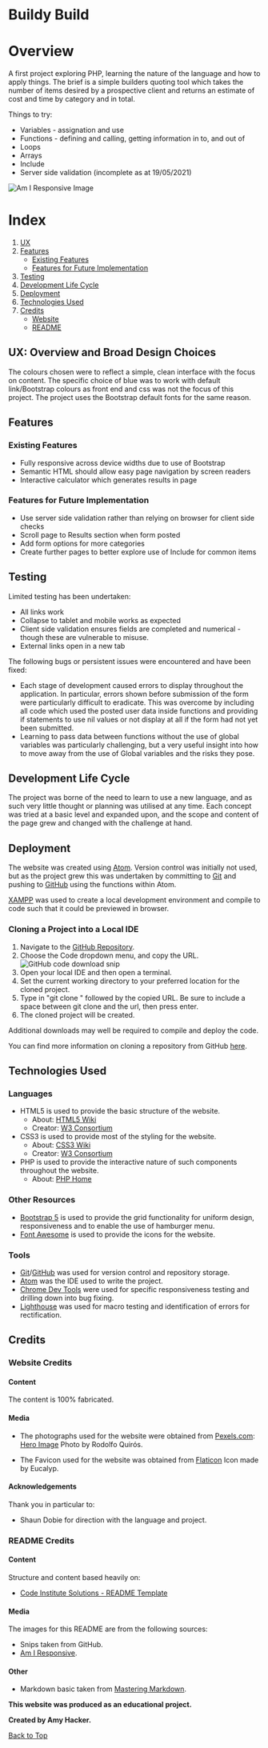 # **Buildy Build**

# Overview
A first project exploring PHP, learning the nature of the language and how to apply things.  The brief is a simple builders quoting tool which takes the number of items desired by a prospective client and returns an estimate of cost and time by category and in total.

Things to try:
* Variables - assignation and use
* Functions - defining and calling, getting information in to, and out of
* Loops
* Arrays
* Include
* Server side validation (incomplete as at 19/05/2021)

![Am I Responsive Image](assets/readme-images/am-i-responsive.png)

# Index
1. [UX](#ux)
1. [Features](#features)
    * [Existing Features](#existing-features)
    * [Features for Future Implementation](#features-for-future-implementation)
1. [Testing](#testing)
1. [Development Life Cycle](#development-life-cycle)
1. [Deployment](#deployment)
1. [Technologies Used](#technologies-used)
1. [Credits](#credits)
    * [Website](#website-credits)
    * [README](#readme-credits)

## UX: Overview and Broad Design Choices
The colours chosen were to reflect a simple, clean interface with the focus on content.  The specific choice of blue was to work with default link/Bootstrap colours as front end and css was not the focus of this project.  The project uses the Bootstrap default fonts for the same reason.

## Features

### **Existing Features**
* Fully responsive across device widths due to use of Bootstrap
* Semantic HTML should allow easy page navigation by screen readers
* Interactive calculator which generates results in page

### **Features for Future Implementation**
* Use server side validation rather than relying on browser for client side checks
* Scroll page to Results section when form posted
* Add form options for more categories
* Create further pages to better explore use of Include for common items

## Testing
Limited testing has been undertaken:
* All links work
* Collapse to tablet and mobile works as expected
* Client side validation ensures fields are completed and numerical - though these are vulnerable to misuse.
* External links open in a new tab

The following bugs or persistent issues were encountered and have been fixed:
* Each stage of development caused errors to display throughout the application.  In particular, errors shown before submission of the form were particularly difficult to eradicate.  This was overcome by including all code which used the posted user data inside functions and providing if statements to use nil values or not display at all if the form had not yet been submitted.
* Learning to pass data between functions without the use of global variables was particularly challenging, but a very useful insight into how to move away from the use of Global variables and the risks they pose.

## Development Life Cycle
The project was borne of the need to learn to use a new language, and as such very little thought or planning was utilised at any time.  Each concept was tried at a basic level and expanded upon, and the scope and content of the page grew and changed with the challenge at hand.

## Deployment
The website was created using [Atom](https://atom.io/). Version control was initially not used, but as the project grew this was undertaken by committing to [Git](https://git-scm.com/) and pushing to [GitHub](https://github.com/) using the functions within Atom.

[XAMPP](https://www.apachefriends.org/index.html) was used to create a local development environment and compile to code such that it could be previewed in browser.

### Cloning a Project into a Local IDE
1. Navigate to the [GitHub Repository](https://github.com/lilblupig/buildy-build).
1. Choose the Code dropdown menu, and copy the URL.
![GitHub code download snip](assets/readme-images/clone-local-ide.png)
1. Open your local IDE and then open a terminal.
1. Set the current working directory to your preferred location for the cloned project.
1. Type in "git clone " followed by the copied URL. Be sure to include a space between git clone and the url, then press enter.
1. The cloned project will be created.

Additional downloads may well be required to compile and deploy the code.

You can find more information on cloning a repository from GitHub [here](https://docs.github.com/en/github/creating-cloning-and-archiving-repositories/cloning-a-repository).

## Technologies Used

### **Languages**
* HTML5 is used to provide the basic structure of the website.
  * About: [HTML5 Wiki](https://en.wikipedia.org/wiki/HTML5)
  * Creator: [W3 Consortium](https://www.w3.org/)
* CSS3 is used to provide most of the styling for the website.
  * About: [CSS3 Wiki](https://en.wikipedia.org/wiki/CSS)
  * Creator: [W3 Consortium](https://www.w3.org/)
* PHP is used to provide the interactive nature of such components throughout the website.
  * About: [PHP Home](https://www.php.net/)

### **Other Resources**
* [Bootstrap 5](https://getbootstrap.com/) is used to provide the grid functionality for uniform design, responsiveness and to enable the use of hamburger menu.
* [Font Awesome](https://fontawesome.com/) is used to provide the icons for the website.

### **Tools**
* [Git](https://git-scm.com/)/[GitHub](https://github.com/) was used for version control and repository storage.
* [Atom](https://atom.io/) was the IDE used to write the project.
* [Chrome Dev Tools](https://developers.google.com/web/tools/chrome-devtools) were used for specific responsiveness testing and drilling down into bug fixing.
* [Lighthouse](https://developers.google.com/web/tools/lighthouse) was used for macro testing and identification of errors for rectification.

## Credits

### **Website Credits**

#### Content
The content is 100% fabricated.

#### Media
* The photographs used for the website were obtained from [Pexels.com](https://www.pexels.com/):
[Hero Image](https://www.pexels.com/photo/selective-focus-photography-cement-2219024/) Photo by Rodolfo Quirós.

* The Favicon used for the website was obtained from [Flaticon](https://www.flaticon.com/authors/eucalyp) Icon made by Eucalyp.

#### Acknowledgements
Thank you in particular to:
* Shaun Dobie for direction with the language and project.

### **README Credits**

#### Content
Structure and content based heavily on:
* [Code Institute Solutions - README Template](https://github.com/Code-Institute-Solutions/readme-template)

#### Media
The images for this README are from the following sources:
* Snips taken from GitHub.
* [Am I Responsive](http://ami.responsivedesign.is/).

#### Other
* Markdown basic taken from [Mastering Markdown](https://guides.github.com/features/mastering-markdown/).

**This website was produced as an educational project.**

**Created by Amy Hacker.**

[Back to Top](#buildy-build)
